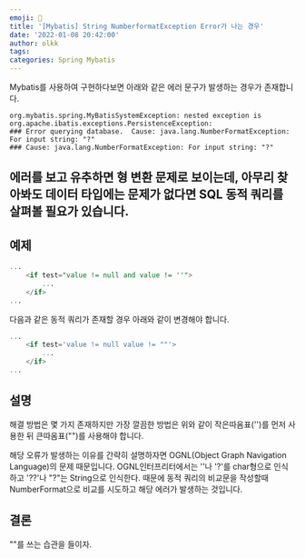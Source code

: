 ```yaml
---
emoji: 👻
title: '[Mybatis] String NumberformatException Error가 나는 경우'
date: '2022-01-08 20:42:00'
author: olkk
tags: 
categories: Spring Mybatis
---
```


Mybatis를 사용하여 구현하다보면 아래와 같은 에러 문구가 발생하는 경우가 존재합니다.

```
org.mybatis.spring.MyBatisSystemException: nested exception is org.apache.ibatis.exceptions.PersistenceException: 
### Error querying database.  Cause: java.lang.NumberFormatException: For input string: "?"
### Cause: java.lang.NumberFormatException: For input string: "?"
```

에러를 보고 유추하면 형 변환 문제로 보이는데, 아무리 찾아봐도 데이터 타입에는 문제가 없다면 SQL 동적 쿼리를 살펴볼 필요가 있습니다.
---

## 예제

```SQL
...
    <if test="value != null and value != ''">
        ...
    </if>
...
````

다음과 같은 동적 쿼리가 존재할 경우 아래와 같이 변경해야 합니다.

```SQL
...
    <if test='value != null value != ""'>
        ...
    </if>
...    
```

## 설명

해결 방법은 몇 가지 존재하지만 가장 깔끔한 방법은 위와 같이 작은따옴표('')를 먼저 사용한 뒤 큰따옴표("")를 사용해야 합니다.

해당 오류가 발생하는 이유를 간략히 설명하자면 OGNL(Object Graph Navigation Language)의 문제 때문입니다.
OGNL인터프리터에서는 ''나 '?'를 char형으로 인식하고 '??'나 "?"는 String으로 인식한다. 때문에 동적 쿼리의 비교문을 작성할때 NumberFormat으로 비교를 시도하고 해당 에러가 발생하는 것입니다.

## 결론
""를 쓰는 습관을 들이자.